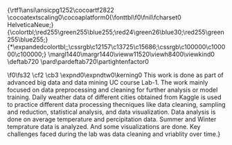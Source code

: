 {\rtf1\ansi\ansicpg1252\cocoartf2822
\cocoatextscaling0\cocoaplatform0{\fonttbl\f0\fnil\fcharset0 HelveticaNeue;}
{\colortbl;\red255\green255\blue255;\red24\green26\blue30;\red255\green255\blue255;}
{\*\expandedcolortbl;;\cssrgb\c12157\c13725\c15686;\cssrgb\c100000\c100000\c100000;}
\margl1440\margr1440\vieww11520\viewh8400\viewkind0
\deftab720
\pard\pardeftab720\partightenfactor0

\f0\fs32 \cf2 \cb3 \expnd0\expndtw0\kerning0
This work is done as part of advanced big data and data mining UC course Lab-1. The work mainly focused on data preprocessing and cleaning for further analysis or model training. Daily weather data of different cities obtained from Kaggle is used to practice different data processing thecniques like data cleaning, sampling and reduction, statistical analysis, and data visualization. Data analysis is done on average temperature and percipitation data. Summer and Winter temprature data is analyzed. And some visualizations are done. Key challenges faced during the lab was data cleaning and vriablity over time.}